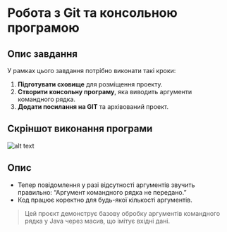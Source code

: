 # Робота з Git та консольною програмою

## Опис завдання

У рамках цього завдання потрібно виконати такі кроки:

1. **Підготувати сховище** для розміщення проекту.
2. **Створити консольну програму**, яка виводить аргументи командного рядка.
3. **Додати посилання на GIT** та архівований проект.


## Скріншот виконання програми
![alt text](../../image/изображение_viber_2025-03-25_00-03-32-252.jpg)

## Опис
- Тепер повідомлення у разі відсутності аргументів звучить правильно: “Аргумент командного рядка не передано.”
- Код працює коректно для будь-якої кількості аргументів.
> Цей проєкт демонструє базову обробку аргументів командного рядка у Java через масив, що імітує вхідні дані.